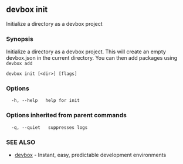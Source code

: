 ## devbox init

Initialize a directory as a devbox project

### Synopsis

Initialize a directory as a devbox project. This will create an empty devbox.json in the current directory. You can then add packages using `devbox add`

```
devbox init [<dir>] [flags]
```

### Options

```
  -h, --help   help for init
```

### Options inherited from parent commands

```
  -q, --quiet   suppresses logs
```

### SEE ALSO

* [devbox](devbox.md)	 - Instant, easy, predictable development environments

